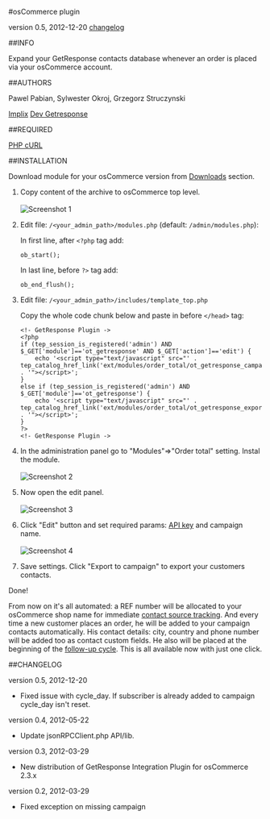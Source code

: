 #osCommerce plugin

version 0.5, 2012-12-20 [changelog](#changelog)

##INFO

Expand your GetResponse contacts database whenever an order is placed via your osCommerce account.

##AUTHORS

Pawel Pabian, Sylwester Okroj, Grzegorz Struczynski

[Implix](http://implix.com)
[Dev Getresponse](http://dev.getresponse.com)

##REQUIRED

[PHP cURL](http://php.net/manual/en/book.curl.php)

##INSTALLATION

Download module for your osCommerce version from [Downloads](https://github.com/GetResponse/DevZone/downloads) section.

1.  Copy content of the archive to osCommerce top level. <br/><br/>
	![Screenshot 1](https://github.com/GetResponse/DevZone/raw/master/Plugins/osCommerce/oscommerce_01.gif)
2.  Edit file: ```/<your_admin_path>/modules.php``` (default: ```/admin/modules.php```):

	In first line, after ```<?php``` tag add:

        ob_start();


	In last line, before ```?>``` tag add:

        ob_end_flush();



3.	Edit file: ```/<your_admin_path>/includes/template_top.php```

	Copy the whole code chunk below and paste in before ```</head>``` tag:

        <!- GetResponse Plugin ->
        <?php
        if (tep_session_is_registered('admin') AND $_GET['module']=='ot_getresponse' AND $_GET['action']=='edit') {
		    echo '<script type="text/javascript" src="' . tep_catalog_href_link('ext/modules/order_total/ot_getresponse_campaign.js') . '"></script>';
        }
        else if (tep_session_is_registered('admin') AND $_GET['module']=='ot_getresponse') {
            echo '<script type="text/javascript" src="' . 	tep_catalog_href_link('ext/modules/order_total/ot_getresponse_export.js') . '"></script>';
        }
        ?>
        <!- GetResponse Plugin ->

4.	In the administration panel go to "Modules"=>"Order total" setting. Instal the module. <br/><br/>![Screenshot 2](https://github.com/GetResponse/DevZone/raw/master/Plugins/osCommerce/oscommerce_02.gif)
5.	Now open the edit panel. <br/><br/>
	![Screenshot 3](https://github.com/GetResponse/DevZone/raw/master/Plugins/osCommerce/oscommerce_03.gif)
6.	Click "Edit" button and set required params: [API key](https//app.getresponse.com/my_api_key.html) and campaign name. <br/><br/>
	![Screenshot 4](https://github.com/GetResponse/DevZone/raw/master/Plugins/osCommerce/oscommerce_04.gif)
7.	Save settings. Click "Export to campaign" to export your customers contacts.

Done!

From now on it's all automated: a REF number will be allocated to your osCommerce shop name for immediate [contact source tracking](http://www.getresponse.com/features/email-analytics.html). And every time a new customer places an order, he will be added to your campaign contacts automatically. His contact details: city, country and phone number will be added too as contact custom fields. He also will be placed at the beginning of the [follow-up cycle](http://www.getresponse.com/features/unlimited-follow-ups.html).
This is all available now with just one click.

##CHANGELOG<a name="changelog">

version 0.5, 2012-12-20

* Fixed issue with cycle_day. If subscriber is already added to campaign cycle_day isn't reset.

version 0.4, 2012-05-22

* Update jsonRPCClient.php API/lib.

version 0.3, 2012-03-29

* New distribution of GetResponse Integration Plugin for osCommerce 2.3.x

version 0.2, 2012-03-29

* Fixed exception on missing campaign
